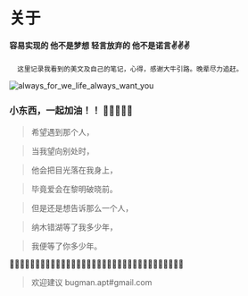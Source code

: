 # 关于

#### 容易实现的 他不是梦想  轻言放弃的 他不是诺言✌✌✌


```
  这里记录我看到的美文及自己的笔记，心得，感谢大牛引路。晚辈尽力追赶。
```
![always_for_we_life_always_want_you](https://s2.ax1x.com/2020/01/06/lrQRoR.jpg)

### 小东西，一起加油！！ 🤞🤞🤞🤞🤞

>希望遇到那个人，

>当我望向别处时，

>他会把目光落在我身上，

>毕竟爱会在黎明破晓前。

>但是还是想告诉那么一个人，

>纳木错湖等了我多少年，

>我便等了你多少年。



🚄🚃🚃🚃🚃🚃🚃🚃🚃🚃🚃🚃🚃🚃🚃🚃🚃🚃🚃🚃🚃🚃🚃🚃🚃🚃🚃🚃🚃🚃🚃🚃🚃🚃

>欢迎建议 bugman.apt#gmail.com
